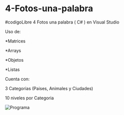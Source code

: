 
# 4-Fotos-una-palabra  
#codigoLibre
4 Fotos una palabra ( C# ) en Visual Studio

Uso de:

*Matrices

*Arrays

*Objetos

*Listas

Cuenta con:

3 Categorias (Paises, Animales y Ciudades)

10 niveles por Categoria


![Programa](https://user-images.githubusercontent.com/57278949/71502142-4e98b180-283c-11ea-995e-bc546759f0b3.PNG)
